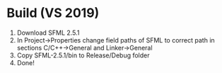 # Build (VS 2019)
1. Download SFML 2.5.1
2. In Project->Properties change field paths of SFML to correct path in sections C/C++->General and Linker->General
3. Copy SFML-2.5.1/bin to Release/Debug folder
4. Done!